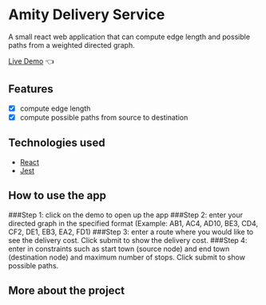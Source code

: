 # Amity Delivery Service

A small react web application that can compute edge length and possible paths from a weighted directed graph.

[Live Demo](https://odinbook-mo.netlify.app/) :point_left:

## Features

- [x] compute edge length
- [x] compute possible paths from source to destination

## Technologies used

- [React](https://pl.reactjs.org/)
- [Jest](https://jestjs.io/)

## How to use the app

###Step 1:
click on the demo to open up the app
###Step 2:
enter your directed graph in the specified format (Example: AB1, AC4, AD10, BE3, CD4, CF2, DE1, EB3, EA2, FD1)
###Step 3:
enter a route where you would like to see the delivery cost. Click submit to show the delivery cost.
###Step 4:
enter in constraints such as start town (source node) and end town (destination node) and maximum number of stops. Click submit to show possible paths.

## More about the project
